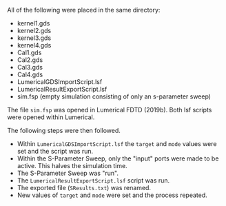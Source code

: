 All of the following were placed in the same directory:
* kernel1.gds
* kernel2.gds
* kernel3.gds
* kernel4.gds
* Cal1.gds
* Cal2.gds
* Cal3.gds
* Cal4.gds
* LumericalGDSImportScript.lsf
* LumericalResultExportScript.lsf
* sim.fsp (empty simulation consisting of only an s-parameter sweep)

The file `sim.fsp` was opened in Lumerical FDTD (2019b).  Both lsf scripts were opened within Lumerical.

The following steps were then followed.
* Within `LumericalGDSImportScript.lsf` the `target` and `mode` values were set and the script was run.
* Within the S-Parameter Sweep, only the "input" ports were made to be active.  This halves the simulation time.
* The S-Parameter Sweep was "run".
* The `LumericalResultExportScript.lsf` script was run.
* The exported file (`SResults.txt`) was renamed.
* New values of `target` and `mode` were set and the process repeated.